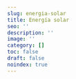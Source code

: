 ```yaml
---
slug: energia-solar
title: Energía solar
seo: ''
description: ''
image: ''
category: []
toc: false
draft: false
noindex: true
---
```


